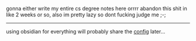 gonna either write my entire cs degree notes here orrrr abandon this shit in like 2 weeks or so, also im pretty lazy so dont fucking judge me ;-;

---

using obsidian for everything will probably share the [config](https://github.com/antil0l/obi "into .obsidian") later...

